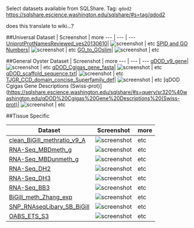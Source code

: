 Select datasets available from SQLShare. Tag: `qdod2`    
<https://sqlshare.escience.washington.edu/sqlshare/#s=tag/qdod2>

does this translate to wiki…?

##Universal
Dataset | Screenshot | more
--- | --- | ---
[UniprotProtNamesReviewed_yes20130610](https://sqlshare.escience.washington.edu/sqlshare/#s=query/samwhite%40washington.edu/UniprotProtNamesReviewed_yes20130610)| ![screenshot](http://eagle.fish.washington.edu/cnidarian/skitch/SQLShare_-_View_Query_187B2554.png) | etc
[SPID and GO Numbers](https://sqlshare.escience.washington.edu/sqlshare/#s=query/sr320%40washington.edu/SPID%20and%20GO%20Numbers)| ![screenshot](http://eagle.fish.washington.edu/cnidarian/skitch/SQLShare_-_View_Query_187B2638.png) | etc
[GO_to_GOslim](https://sqlshare.escience.washington.edu/sqlshare/#s=query/sr320%40washington.edu/GO_to_GOslim)| ![screenshot](http://eagle.fish.washington.edu/cnidarian/skitch/SQLShare_-_View_Query_187B26E4.png) | etc

##General Oyster
Dataset | Screenshot | more
--- | --- | ---
[qDOD_v9_gene](https://sqlshare.escience.washington.edu/sqlshare/#s=query/sr320%40washington.edu/qDOD_v9_gene)| ![screenshot](http://eagle.fish.washington.edu/cnidarian/skitch/SQLShare_-_View_Query_1875ED4C.png) | etc
[qDOD_Cgigas_gene_fasta](https://sqlshare.escience.washington.edu/sqlshare/#s=query/sr320%40washington.edu/qDOD_Cgigas_gene_fasta)| ![screenshot](http://eagle.fish.washington.edu/cnidarian/skitch/SQLShare_-_View_Query_1875F5A6.png) | etc
[qDOD_scaffold_sequence.txt](https://sqlshare.escience.washington.edu/sqlshare/#s=query/sr320%40washington.edu/qDOD_scaffold_sequence.txt)| ![screenshot](http://eagle.fish.washington.edu/cnidarian/skitch/SQLShare_-_View_Query_1875F023.png) | etc
[TJGR_CCD_domain_concise_Superfamily_def](https://sqlshare.escience.washington.edu/sqlshare/#s=query/sr320%40washington.edu/TJGR_CCD_domain_concise_Superfamily_def)| ![screenshot](http://eagle.fish.washington.edu/cnidarian/skitch/SQLShare_-_View_Query_1875F135.png) | etc
[qDOD Cgigas Gene Descriptions (Swiss-prot)](https://sqlshare.escience.washington.edu/sqlshare/#s=query/sr320%40washington.edu/qDOD%20Cgigas%20Gene%20Descriptions%20(Swiss-prot)| ![screenshot](http://eagle.fish.washington.edu/cnidarian/skitch/SQLShare_-_View_Query_1875F4FE.png) | etc



##Tissue Specific

Dataset | Screenshot | more
--- | --- | ---
[clean_BiGill_methratio_v9_A](https://sqlshare.escience.washington.edu/sqlshare/#s=query/sr320%40washington.edu/clean_BiGill_methratio_v9_A)| ![screenshot](http://eagle.fish.washington.edu/cnidarian/skitch/SQLShare_-_View_Query_1875F0AE.png) | etc
[RNA-Seq_MBDmeth_g](https://sqlshare.escience.washington.edu/sqlshare/#s=query/sr320%40washington.edu/RNA-Seq_MBDmeth_g)| ![screenshot](http://eagle.fish.washington.edu/cnidarian/skitch/SQLShare_-_View_Query_187606F3.png) | etc
[RNA-Seq_MBDunmeth_g](https://sqlshare.escience.washington.edu/sqlshare/#s=query/sr320%40washington.edu/RNA-Seq_MBDunmeth_g)| ![screenshot](http://eagle.fish.washington.edu/cnidarian/skitch/SQLShare_-_View_Query_187605FC.png) | etc
[RNA-Seq_DH2](https://sqlshare.escience.washington.edu/sqlshare/#s=query/sr320%40washington.edu/RNA-Seq_DH2)| ![screenshot](http://eagle.fish.washington.edu/cnidarian/skitch/SQLShare_-_View_Query_18760674.png) | etc
[RNA-Seq_DH3](https://sqlshare.escience.washington.edu/sqlshare/#s=query/sr320%40washington.edu/RNA-Seq_DH3)| ![screenshot](http://eagle.fish.washington.edu/cnidarian/skitch/SQLShare_-_View_Query_187607A3.png) | etc
[RNA-Seq_BB3](https://sqlshare.escience.washington.edu/sqlshare/#s=query/sr320%40washington.edu/RNA-Seq_BB3)| ![screenshot](http://eagle.fish.washington.edu/cnidarian/skitch/SQLShare_-_View_Query_187606B9.png) | etc
[BiGill_meth_Zhang_exp](https://sqlshare.escience.washington.edu/sqlshare/#s=query/sr320%40washington.edu/BiGill_meth_Zhang_exp)| ![screenshot](http://eagle.fish.washington.edu/cnidarian/skitch/SQLShare_-_View_Query_18760809.png) | etc
[SNP_RNAseqLibary_SB_BiGill](https://sqlshare.escience.washington.edu/sqlshare/#s=query/sr320%40washington.edu/SNP_RNAseqLibary_SB_BiGill)| ![screenshot](http://eagle.fish.washington.edu/cnidarian/skitch/SQLShare_-_View_Query_1876086C.png) | etc
[OABS_ETS_S3](https://sqlshare.escience.washington.edu/sqlshare/#s=query/sr320%40washington.edu/OABS_ETS_S3)| ![screenshot](http://eagle.fish.washington.edu/cnidarian/skitch/SQLShare_-_View_Query_18760C01.png) | etc

